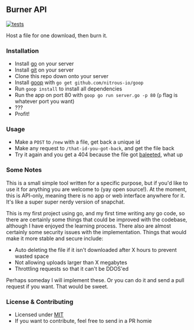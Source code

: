 Burner API
----------

[![tests](http://img.shields.io/travis/jenius/burner-api/master.svg?style=flat)](https://travis-ci.org/jenius/burner-api)

Host a file for one download, then burn it.

### Installation

- Install [go](http://golang.org) on your server
- Install [git](http://git-scm.org) on your server
- Clone this repo down onto your server
- Install [goop](https://github.com/nitrous-io/goop) with `go get github.com/nitrous-io/goop`
- Run `goop install` to install all dependencies
- Run the app on port 80 with `goop go run server.go -p 80` (`p` flag is whatever port you want)
- ???
- Profit!

### Usage

- Make a `POST` to `/new` with a file, get back a unique id
- Make any request to `/that-id-you-got-back`, and get the file back
- Try it again and you get a 404 because the file got [baleeted](http://cl.ly/QR8M/baleete.gif), what up

### Some Notes

This is a small simple tool written for a specific purpose, but if you'd like to use it for anything you are welcome to (yay open source!). At the moment, this is API-only, meaning there is no app or web interface anywhere for it. It's like a super super nerdy version of snapchat.

This is my first project using go, and my first time writing any go code, so there are certainly some things that could be improved with the codebase, although I have enjoyed the learning process. There also are almost certainly some security issues with the implementation. Things that would make it more stable and secure include:

- Auto deleting the file if it isn't downloaded after X hours to prevent wasted space
- Not allowing uploads larger than X megabytes
- Throttling requests so that it can't be DDOS'ed

Perhaps someday I will implement these. Or you can do it and send a pull request if you want. That would be sweet.

### License & Contributing

- Licensed under [MIT](LICENSE.md)
- If you want to contribute, feel free to send in a PR homie
